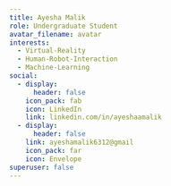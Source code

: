 ```yaml
---
title: Ayesha Malik
role: Undergraduate Student
avatar_filename: avatar
interests:
  - Virtual-Reality
  - Human-Robot-Interaction
  - Machine-Learning
social:
  - display:
      header: false
    icon_pack: fab
    icon: LinkedIn
    link: linkedin.com/in/ayeshaamalik
  - display:
      header: false
    link: ayeshamalik6312@gmail
    icon_pack: far
    icon: Envelope
superuser: false
---
```

